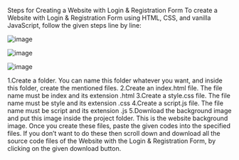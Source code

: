 Steps for Creating a Website with Login & Registration Form
To create a Website with Login & Registration Form using HTML, CSS, and vanilla JavaScript, follow the given steps line by line:


![image](https://github.com/SavvyChic42/Login-Page/assets/151141927/9143bb8f-5492-4e6a-a52c-73d400f4d943)

![image](https://github.com/SavvyChic42/Login-Page/assets/151141927/b7aa1547-c253-4ed3-ac9d-6cb1eaa1fd3c)


![image](https://github.com/SavvyChic42/Login-Page/assets/151141927/028971be-9fea-4283-8e6b-37a49f7fc6b1)

1.Create a folder. You can name this folder whatever you want, and inside this folder, create the mentioned files.
2.Create an index.html file. The file name must be index and its extension .html
3.Create a style.css file. The file name must be style and its extension .css
4.Create a script.js file. The file name must be script and its extension .js
5.Download the background image and put this image inside the project folder. This is the website background image.
Once you create these files, paste the given codes into the specified files. If you don’t want to do these then scroll down and download all the source code files of the Website with the Login & Registration Form, by clicking on the given download button.
